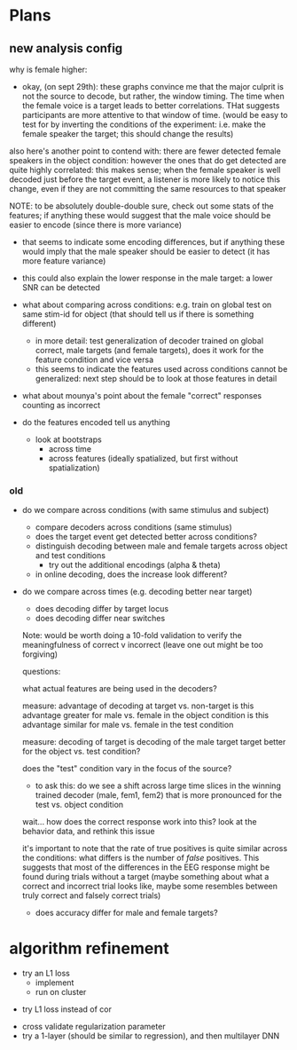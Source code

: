 
# Plans

## new analysis config

  why is female higher:
  - okay, (on sept 29th): these graphs convince me that the major culprit is not the source to decode, but rather, the window timing. The time when
  the female voice is a target leads to better correlations. THat suggests
  participants are more attentive to that window of time. (would be easy to test
  for by inverting the conditions of the experiment: i.e. make the female speaker the target; this should change the results)

  also here's another point to contend with: there are fewer detected female speakers in the object condition: however the ones that do get detected are quite highly correlated: this makes sense; when the female speaker is well decoded just before the target event, a listener is more likely to notice this change, even if they are not committing the same resources to that speaker

  NOTE: to be absolutely double-double sure, check out some stats of the features; if anything these would suggest that the male voice
  should be easier to encode (since there is more variance)
  - that seems to indicate some encoding differences, but if anything these would imply that the male speaker should be easier to detect (it has more feature variance)
  - this could also explain the lower response in the male target: 
    a lower SNR can be detected
 
- what about comparing across conditions: e.g. train on global test on 
  same stim-id for object (that should tell us if there is something different)
  - in more detail: test generalization of decoder trained on global correct,
    male targets (and female targets), does it work for the feature condition
    and vice versa
  - this seems to indicate the features used across conditions cannot
    be generalized: next step should be to look at those features in detail
  
- what about mounya's point about the female "correct" responses counting
  as incorrect

- do the features encoded tell us anything
  - look at bootstraps
    - across time
    - across features (ideally spatialized, but first without spatialization)
 
### old

- do we compare across conditions (with same stimulus and subject)
    - compare decoders across conditions (same stimulus)
    - does the target event get detected better across conditions?
    - distinguish decoding between male and female targets across object and test conditions
      - try out the additional encodings (alpha & theta)
    - in online decoding, does the increase look different?
- do we compare across times (e.g. decoding better near target)
  + does decoding differ by target locus
  - does decoding differ near switches

  Note: would be worth doing a 10-fold validation to verify the meaningfulness of correct v incorrect (leave one out might be too forgiving)

  questions:

  what actual features are being used in the decoders?

  measure: advantage of decoding at target vs. non-target
  is this advantage greater for male vs. female in the object condition
  is this advantage similar for male vs. female in the test condition

  measure: decoding of target
  is decoding of the male target target better for the object vs.
  test condition?

  does the "test" condition vary in the focus of the source?
    - to ask this: do we see a shift across large time slices in the winning
    trained decoder (male, fem1, fem2) that is more pronounced for
    the test vs. object condition

  wait... how does the correct response work into this?
  look at the behavior data, and rethink this issue

  it's important to note that the rate of true positives is quite
  similar across the conditions: what differs is the number of 
  *false* positives. This suggests that most of the differences in
  the EEG response might be found during trials without a target
  (maybe something about what a correct and incorrect trial looks like,
    maybe some resembles between truly correct and falsely correct trials)

  - does accuracy differ for male and female targets?

# algorithm refinement
- try an L1 loss
  + implement
  - run on cluster
+ try L1 loss instead of cor
- cross validate regularization parameter
- try a 1-layer (should be similar to regression), and then multilayer DNN
